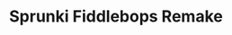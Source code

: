 ---
slug: sprunki-fiddlebops-remake-1865
title: Sprunki Fiddlebops Remake
description: "Sprunki Fiddlebops Remake is an exciting online game. Play for free directly in your browser!"
icon: /images/popular_mods/Sprunki Fiddlebops Remake.png
url: https://wowtbc.net/sprunkin/fiddlebops-improved/index.html
previewImage: /images/popular_mods/Sprunki Fiddlebops Remake.png
type: popular mods

# SEO配置
seo:
  title: "Sprunki Fiddlebops Remake - Play Free Online Game | Fun Browser Games"
  description: "Sprunki Fiddlebops Remake - Play this fun online game for free in your browser. No download required!"
  ogImage: "/images/popular_mods/Sprunki Fiddlebops Remake.png"
  keywords: "sprunki-fiddlebops-remake-1865, online game, browser game, free game, popular mods game, play online"

videoUrls:
  - https://www.youtube.com/embed/example1
  - https://www.youtube.com/embed/example2

whyPlay:
  title: "Why Play Sprunki Fiddlebops Remake?"
  items:
    - "Immersive Gameplay: Sprunki Fiddlebops Remake offers an engaging and immersive gaming experience that will keep you entertained for hours"
    - "Challenging Levels: Test your skills with increasingly difficult challenges and obstacles"
    - "Beautiful Graphics: Enjoy stunning visuals and smooth animations that bring the game world to life"
    - "Regular Updates: New content and features are added regularly to keep the game fresh and exciting"
    - "Free to Play: Experience all the fun without spending a penny"
    - "Community Features: Connect with other players, share strategies, and compete for high scores"
    - "Cross-Platform: Play on any device with a web browser, no downloads required"

features:
  title: "Key Features of Sprunki Fiddlebops Remake"
  image: "/images/popular_mods/Sprunki Fiddlebops Remake.png"
  items:
    - "Intuitive Controls: Easy to learn controls make Sprunki Fiddlebops Remake accessible for players of all skill levels"
    - "Multiple Game Modes: Enjoy various gameplay options that provide different challenges and experiences"
    - "Character Customization: Personalize your gaming experience with unique characters and items"
    - "Achievement System: Complete special tasks to earn rewards and recognition"
    - "Leaderboards: Compete with players worldwide and see who can achieve the highest scores"

characteristics:
  title: "Game Characteristics"
  image: "/images/popular_mods/Sprunki Fiddlebops Remake.png"
  items:
    - "Genre: Popular mods game with elements of strategy and skill"
    - "Difficulty: Suitable for both casual gamers and those seeking a challenge"
    - "Play Time: Quick sessions or extended gameplay, depending on your preference"
    - "Art Style: Vibrant and engaging visuals that enhance the gaming experience"
    - "Sound Design: Immersive audio that complements the gameplay perfectly"

info: "Sprunki Fiddlebops Remake is an exciting online game that offers players a unique and engaging gaming experience. With its intuitive controls, stunning visuals, and challenging gameplay, Sprunki Fiddlebops Remake provides hours of entertainment for players of all ages and skill levels. Whether you're looking for a quick gaming session during a break or an extended play session, Sprunki Fiddlebops Remake delivers an immersive experience that will keep you coming back for more. The game features multiple levels of increasing difficulty, ensuring that players are constantly challenged as they progress. With regular updates adding new content and features, Sprunki Fiddlebops Remake remains fresh and exciting, providing endless entertainment options for its growing community of players."

howToPlayIntro: "Welcome to Sprunki Fiddlebops Remake! This guide will walk you through the basics and help you master the game. Whether you're a beginner or looking to improve your skills, these tips and instructions will enhance your gaming experience."

howToPlaySteps:
  - title: "Getting Started"
    description: "Begin your Sprunki Fiddlebops Remake adventure by familiarizing yourself with the controls. Use your keyboard or mouse to navigate through the game interface. The tutorial will guide you through the basic mechanics and help you understand the objectives."
  - title: "Understanding the Objectives"
    description: "In Sprunki Fiddlebops Remake, your main goal is to progress through levels by completing specific objectives. Each level presents unique challenges that require different strategies and approaches."
  - title: "Mastering the Controls"
    description: "Practice using the controls to improve your precision and reaction time. Sprunki Fiddlebops Remake requires quick reflexes and strategic thinking to overcome obstacles and defeat opponents."
  - title: "Utilizing Power-ups"
    description: "Collect power-ups throughout the game to enhance your abilities and overcome difficult challenges. Each power-up offers unique advantages that can be crucial for success."
  - title: "Developing Strategies"
    description: "As you progress in Sprunki Fiddlebops Remake, develop effective strategies for different scenarios. Analyze patterns, anticipate challenges, and adapt your approach to maximize your performance."

faq:
  title: "Frequently Asked Questions about Sprunki Fiddlebops Remake"
  items:
    - question: "Is Sprunki Fiddlebops Remake free to play?"
      answer: "Yes, Sprunki Fiddlebops Remake is completely free to play directly in your web browser. No downloads or purchases are required to enjoy the full game experience."
    - question: "Can I play Sprunki Fiddlebops Remake on mobile devices?"
      answer: "Yes, Sprunki Fiddlebops Remake is optimized for both desktop and mobile play. You can enjoy the game on any device with a web browser and internet connection."
    - question: "Are there any in-game purchases?"
      answer: "While Sprunki Fiddlebops Remake is free to play, there may be optional in-game purchases available for cosmetic items or additional features that don't affect core gameplay."
    - question: "How often is Sprunki Fiddlebops Remake updated?"
      answer: "The developers regularly update Sprunki Fiddlebops Remake with new content, features, and improvements based on player feedback and game performance."
    - question: "Can I play Sprunki Fiddlebops Remake offline?"
      answer: "Currently, Sprunki Fiddlebops Remake requires an internet connection to play as it's a browser-based online game."
    - question: "Is Sprunki Fiddlebops Remake suitable for children?"
      answer: "Yes, Sprunki Fiddlebops Remake is designed to be family-friendly and suitable for players of all ages."
    - question: "How do I report bugs or issues?"
      answer: "If you encounter any problems while playing Sprunki Fiddlebops Remake, you can report them through the game's support page or contact the developers directly through their website."
    - question: "Still Have Questions?"
      answer: "If you have additional questions about Sprunki Fiddlebops Remake that aren't covered in this FAQ, please visit our support center or contact our customer service team for assistance."
---